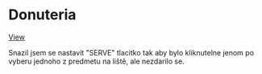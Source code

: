 # Donuteria
[View](https://Tomsatomsic.github.io/Donuteria/awdau/)

Snazil jsem se nastavit  "SERVE"  tlacitko tak aby bylo kliknutelne jenom po vyberu jednoho z predmetu na liště, ale nezdarilo se.
